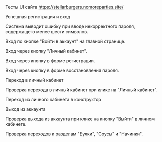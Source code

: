 Тесты UI сайта https://stellarburgers.nomoreparties.site/

Успешная регистрация и вход

Система выводит ошибку при вводе некорректного пароля, содержащего менее шести символов.

Вход по кнопке "Войти в аккаунт" на главной странице.

Вход через кнопку "Личный кабинет".

Вход через кнопку в форме регистрации.

Вход через кнопку в форме восстановления пароля.

Переход в личный кабинет

Проверка перехода в личный кабинет при клике на "Личный кабинет".

Переход из личного кабинета в конструктор

Выход из аккаунта

Проверка выхода из аккаунта при клике на кнопку "Выйти" в личном кабинете.

Проверка переходов к разделам "Булки", "Соусы" и "Начинки".